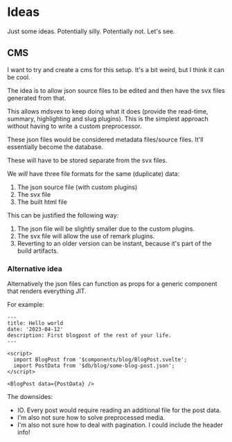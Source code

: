 # Ideas

Just some ideas. Potentially silly. Potentially not. Let's see.

## CMS

I want to try and create a cms for this setup. It's a bit weird, but I think it can be cool.

The idea is to allow json source files to be edited and then have the svx files generated from that.

This allows mdsvex to keep doing what it does (provide the read-time, summary, highlighting and slug plugins). 
This is the simplest approach without having to write a custom preprocessor.

These json files would be considered metadata files/source files. It'll essentially become the database.

These will have to be stored separate from the svx files.

We _will_ have three file formats for the same (duplicate) data:

1. The json source file (with custom plugins)
2. The svx file
3. The built html file

This can be justified the following way:

1. The json file will be slightly smaller due to the custom plugins.
2. The svx file will allow the use of remark plugins.
3. Reverting to an older version can be instant, because it's part of the build artifacts.

### Alternative idea

Alternatively the json files can function as props for a generic component that renders everything JIT.

For example:

```sveltehtml
---
title: Hello world
date: '2023-04-12'
description: First blogpost of the rest of your life.
---

<script>
  import BlogPost from '$components/blog/BlogPost.svelte';
  import PostData from '$db/blog/some-blog-post.json';
</script>

<BlogPost data={PostData} />
```

The downsides:

- IO. Every post would require reading an additional file for the post data. 
- I'm also not sure how to solve preprocessed media.
- I'm also not sure how to deal with pagination. I could include the header info!
